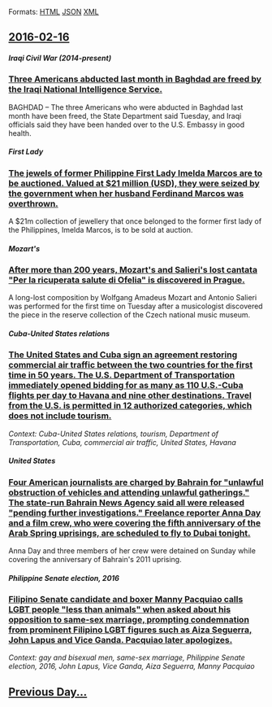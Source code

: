 
Formats: [HTML](2016/02/16/index.html)  [JSON](2016/02/16/index.json)  [XML](2016/02/16/index.xml)  

## [2016-02-16](/news/2016/02/16/index.md)

##### Iraqi Civil War (2014-present)
### [Three Americans abducted last month in Baghdad are freed by the Iraqi National Intelligence Service. ](/news/2016/02/16/three-americans-abducted-last-month-in-baghdad-are-freed-by-the-iraqi-national-intelligence-service.md)
BAGHDAD – The three Americans who were abducted in Baghdad last month have been freed, the State Department said Tuesday, and Iraqi officials said they have been handed over to the U.S. Embassy in good health. 

##### First Lady
### [The jewels of former Philippine First Lady Imelda Marcos are to be auctioned. Valued at $21 million (USD), they were seized by the government when her husband Ferdinand Marcos was overthrown. ](/news/2016/02/16/the-jewels-of-former-philippine-first-lady-imelda-marcos-are-to-be-auctioned-valued-at-21-million-usd-they-were-seized-by-the-governmen.md)
A $21m collection of jewellery that once belonged to the former first lady of the Philippines, Imelda Marcos, is to be sold at auction.

##### Mozart's
### [After more than 200 years, Mozart's and Salieri's lost cantata "Per la ricuperata salute di Ofelia" is discovered in Prague. ](/news/2016/02/16/after-more-than-200-years-mozart-s-and-salieri-s-lost-cantata-per-la-ricuperata-salute-di-ofelia-is-discovered-in-prague.md)
A long-lost composition by Wolfgang Amadeus Mozart and Antonio Salieri was performed for the first time on Tuesday after a musicologist discovered the piece in the reserve collection of the Czech national music museum.

##### Cuba-United States relations
### [The United States and Cuba sign an agreement restoring commercial air traffic between the two countries for the first time in 50 years. The U.S. Department of Transportation immediately opened bidding for as many as 110 U.S.-Cuba flights per day to Havana and nine other destinations. Travel from the U.S. is permitted in 12 authorized categories, which does not include tourism. ](/news/2016/02/16/the-united-states-and-cuba-sign-an-agreement-restoring-commercial-air-traffic-between-the-two-countries-for-the-first-time-in-50-years-the.md)
_Context: Cuba-United States relations, tourism, Department of Transportation, Cuba, commercial air traffic, United States, Havana_

##### United States
### [Four American journalists are charged by Bahrain for "unlawful obstruction of vehicles and attending unlawful gatherings." The state-run Bahrain News Agency said all were released "pending further investigations." Freelance reporter Anna Day and a film crew, who were covering the fifth anniversary of the Arab Spring uprisings, are scheduled to fly to Dubai tonight. ](/news/2016/02/16/four-american-journalists-are-charged-by-bahrain-for-unlawful-obstruction-of-vehicles-and-attending-unlawful-gatherings-the-state-run-bah.md)
Anna Day and three members of her crew were detained on Sunday while covering the anniversary of Bahrain&#x27;s 2011 uprising.

##### Philippine Senate election, 2016
### [Filipino Senate candidate and boxer Manny Pacquiao calls LGBT people "less than animals" when asked about his opposition to same-sex marriage, prompting condemnation from prominent Filipino LGBT figures such as Aiza Seguerra, John Lapus and Vice Ganda. Pacquiao later apologizes. ](/news/2016/02/16/filipino-senate-candidate-and-boxer-manny-pacquiao-calls-lgbt-people-less-than-animals-when-asked-about-his-opposition-to-same-sex-marriag.md)
_Context: gay and bisexual men, same-sex marriage, Philippine Senate election, 2016, John Lapus, Vice Ganda, Aiza Seguerra, Manny Pacquiao_

## [Previous Day...](/news/2016/02/15/index.md)

